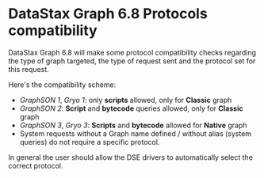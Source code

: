 # DataStax Graph 6.8 Protocols compatibility

DataStax Graph 6.8 will make some protocol compatibility checks regarding the type of graph targeted, the
type of request sent and the protocol set for this request.

Here's the compatibility scheme:

* _GraphSON 1_, _Gryo 1_: only **scripts** allowed, only for **Classic** graph
* _GraphSON 2_: **Script** and **bytecode** queries allowed, only for **Classic** graph
* _GraphSON 3_, _Gryo 3_: **Scripts** and **bytecode** allowed for **Native**
 graph
* System requests without a Graph name defined / without alias (system queries) do not require a 
specific protocol.

In general the user should allow the DSE drivers to automatically select the correct protocol.